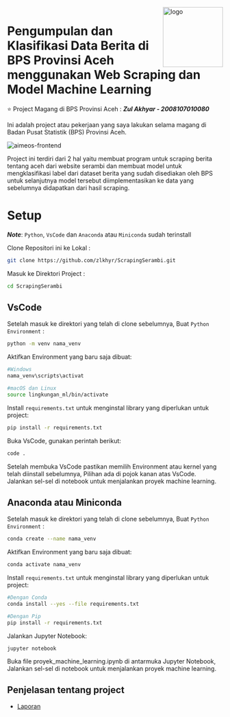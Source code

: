 <a href="https://aceh.bps.go.id/">
    <img src="https://upload.wikimedia.org/wikipedia/commons/thumb/2/28/Lambang_Badan_Pusat_Statistik_%28BPS%29_Indonesia.svg/773px-Lambang_Badan_Pusat_Statistik_%28BPS%29_Indonesia.svg.png" alt="logo" title="logo" align="right" height="140" />
</a>

# Pengumpulan dan Klasifikasi Data Berita di BPS Provinsi Aceh menggunakan Web Scraping dan Model Machine Learning

:star: Project Magang di BPS Provinsi Aceh : ***Zul Akhyar  - 2008107010080*** 

Ini adalah project atau pekerjaan yang saya lakukan selama magang di Badan Pusat Statistik (BPS) Provinsi Aceh.

![aimeos-frontend](https://as1.ftcdn.net/v2/jpg/01/45/68/18/1000_F_145681874_RbPDrZBa5Z5z7PVifHCrCPnBufdgnPA5.jpg)

Project ini terdiri dari 2 hal yaitu membuat program untuk scraping berita tentang aceh dari website serambi dan membuat model untuk mengklasifikasi label dari dataset berita yang sudah disediakan oleh BPS untuk selanjutnya model tersebut diimplementasikan ke data yang sebelumnya didapatkan dari hasil scraping.

# Setup
***Note***: `Python`, `VsCode` dan `Anaconda` atau `Miniconda` sudah terinstall

Clone Repositori ini ke Lokal :
```bash
git clone https://github.com/zlkhyr/ScrapingSerambi.git
```
Masuk ke Direktori Project :
```bash
cd ScrapingSerambi
```
## VsCode

Setelah masuk ke direktori yang telah di clone sebelumnya, Buat `Python Environment` :

```bash
python -m venv nama_venv
```

Aktifkan Environment yang baru saja dibuat:

```bash
#Windows
nama_venv\scripts\activat

#macOS dan Linux
source lingkungan_ml/bin/activate
```

Install `requirements.txt` untuk menginstal library yang diperlukan untuk project:

```bash
pip install -r requirements.txt
```

Buka VsCode, gunakan perintah berikut:

```bash
code .
```
Setelah membuka VsCode pastikan memilih Environment atau kernel yang telah diinstall sebelumnya, Pilihan ada di pojok kanan atas VsCode. Jalankan sel-sel di notebook untuk menjalankan proyek machine learning.

## Anaconda atau Miniconda

Setelah masuk ke direktori yang telah di clone sebelumnya, Buat `Python Environment` :

```bash
conda create --name nama_venv
```

Aktifkan Environment yang baru saja dibuat:

```bash
conda activate nama_venv
```

Install `requirements.txt` untuk menginstal library yang diperlukan untuk project:

```bash
#Dengan Conda
conda install --yes --file requirements.txt

#Dengan Pip
pip install -r requirements.txt
```

Jalankan Jupyter Notebook:
```
jupyter notebook
```
Buka file proyek_machine_learning.ipynb di antarmuka Jupyter Notebook, Jalankan sel-sel di notebook untuk menjalankan proyek machine learning.

## Penjelasan tentang project

* [Laporan](https://docs.google.com/document/d/14NRzYf_ItsfcX_gsvu0QpReglbGvtiqsjSfx_2-CuWk/edit?usp=sharing)

